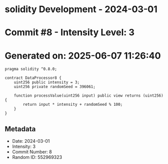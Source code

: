 ﻿# solidity Development - 2024-03-01
# Commit #8 - Intensity Level: 3
# Generated on: 2025-06-07 11:26:40
```solidity
pragma solidity ^0.8.0;

contract DataProcessor8 {
    uint256 public intensity = 3;
    uint256 private randomSeed = 396061;

    function processValue(uint256 input) public view returns (uint256) {
        return input * intensity + randomSeed % 100;
    }
}
```
## Metadata
- Date: 2024-03-01
- Intensity: 3
- Commit Number: 8
- Random ID: 552969323
